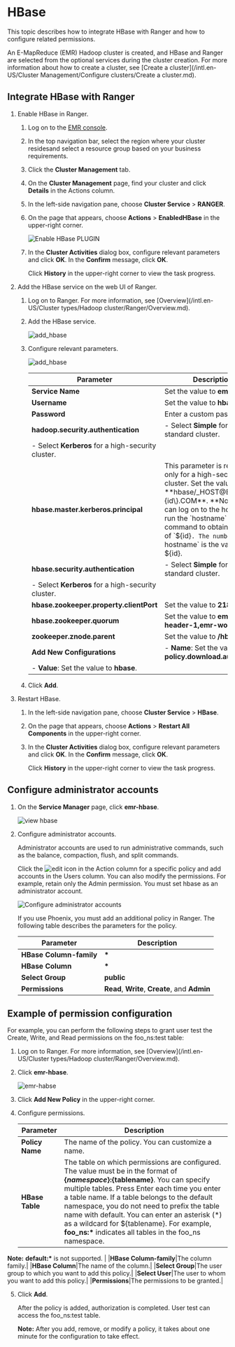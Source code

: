 # HBase

This topic describes how to integrate HBase with Ranger and how to configure related permissions.

An E-MapReduce \(EMR\) Hadoop cluster is created, and HBase and Ranger are selected from the optional services during the cluster creation. For more information about how to create a cluster, see [Create a cluster](/intl.en-US/Cluster Management/Configure clusters/Create a cluster.md).

## Integrate HBase with Ranger

1.  Enable HBase in Ranger.

    1.  Log on to the [EMR console](https://emr.console.aliyun.com/).

    2.  In the top navigation bar, select the region where your cluster residesand select a resource group based on your business requirements.

    3.  Click the **Cluster Management** tab.

    4.  On the **Cluster Management** page, find your cluster and click **Details** in the Actions column.

    5.  In the left-side navigation pane, choose **Cluster Service** \> **RANGER**.

    6.  On the page that appears, choose **Actions** \> **EnabledHBase** in the upper-right corner.

        ![Enable HBase PLUGIN](https://static-aliyun-doc.oss-accelerate.aliyuncs.com/assets/img/en-US/7283027951/p11513.png)

    7.  In the **Cluster Activities** dialog box, configure relevant parameters and click **OK**. In the **Confirm** message, click **OK**.

        Click **History** in the upper-right corner to view the task progress.

2.  Add the HBase service on the web UI of Ranger.

    1.  Log on to Ranger. For more information, see [Overview](/intl.en-US/Cluster types/Hadoop cluster/Ranger/Overview.md).

    2.  Add the HBase service.

        ![add_hbase](https://static-aliyun-doc.oss-accelerate.aliyuncs.com/assets/img/en-US/7283027951/p81500.png)

    3.  Configure relevant parameters.

        ![add_hbase](https://static-aliyun-doc.oss-accelerate.aliyuncs.com/assets/img/en-US/7283027951/p81312.png)

        |Parameter|Description|
        |---------|-----------|
        |**Service Name**|Set the value to **emr-hbase**.|
        |**Username**|Set the value to **hbase**.|
        |**Password**|Enter a custom password.|
        |**hadoop.security.authentication**|        -   Select **Simple** for a standard cluster.
        -   Select **Kerberos** for a high-security cluster. |
        |**hbase.master.kerberos.principal**|This parameter is required only for a high-security cluster. Set the value to **hbase/\_HOST@EMR.$\{id\}.COM**. **Note:** You can log on to the host and run the `hostname` command to obtain the value of `${id}`. The number in `hostname` is the value of $\{id\}. |
        |**hbase.security.authentication**|        -   Select **Simple** for a standard cluster.
        -   Select **Kerberos** for a high-security cluster. |
        |**hbase.zookeeper.property.clientPort**|Set the value to **2181**.|
        |**hbase.zookeeper.quorum**|Set the value to **emr-header-1,emr-worker-1**.|
        |**zookeeper.znode.parent**|Set the value to **/hbase**.|
        |**Add New Configurations**|        -   **Name**: Set the value to **policy.download.auth.users**.
        -   **Value**: Set the value to **hbase**. |

    4.  Click **Add**.

3.  Restart HBase.

    1.  In the left-side navigation pane, choose **Cluster Service** \> **HBase**.

    2.  On the page that appears, choose **Actions** \> **Restart All Components** in the upper-right corner.

    3.  In the **Cluster Activities** dialog box, configure relevant parameters and click **OK**. In the **Confirm** message, click **OK**.

        Click **History** in the upper-right corner to view the task progress.


## Configure administrator accounts

1.  On the **Service Manager** page, click **emr-hbase**.

    ![view hbase](https://static-aliyun-doc.oss-accelerate.aliyuncs.com/assets/img/en-US/1592126951/p130024.png)

2.  Configure administrator accounts.

    Administrator accounts are used to run administrative commands, such as the balance, compaction, flush, and split commands.

    Click the ![edit](https://static-aliyun-doc.oss-accelerate.aliyuncs.com/assets/img/en-US/7283027951/p81341.png) icon in the Action column for a specific policy and add accounts in the Users column. You can also modify the permissions. For example, retain only the Admin permission. You must set hbase as an administrator account.

    ![Configure administrator accounts](https://static-aliyun-doc.oss-accelerate.aliyuncs.com/assets/img/en-US/7283027951/p11523.png)

    If you use Phoenix, you must add an additional policy in Ranger. The following table describes the parameters for the policy.

    |Parameter|Description|
    |---------|-----------|
    |**HBase Column-family**|**\***|
    |**HBase Column**|**\***|
    |**Select Group**|**public**|
    |**Permissions**|**Read**, **Write**, **Create**, and **Admin**|


## Example of permission configuration

For example, you can perform the following steps to grant user test the Create, Write, and Read permissions on the foo\_ns:test table:

1.  Log on to Ranger. For more information, see [Overview](/intl.en-US/Cluster types/Hadoop cluster/Ranger/Overview.md).

2.  Click **emr-hbase**.

    ![emr-habse](https://static-aliyun-doc.oss-accelerate.aliyuncs.com/assets/img/en-US/7283027951/p11524.png)

3.  Click **Add New Policy** in the upper-right corner.

4.  Configure permissions.

    |Parameter|Description|
    |---------|-----------|
    |**Policy Name**|The name of the policy. You can customize a name.|
    |**HBase Table**|The table on which permissions are configured. The value must be in the format of **$\{namespace\}:$\{tablename\}**. You can specify multiple tables. Press Enter each time you enter a table name. If a table belongs to the default namespace, you do not need to prefix the table name with default. You can enter an asterisk \(\*\) as a wildcard for $\{tablename\}. For example, **foo\_ns:\*** indicates all tables in the foo\_ns namespace.

**Note:** **default:\*** is not supported. |
    |**HBase Column-family**|The column family.|
    |**HBase Column**|The name of the column.|
    |**Select Group**|The user group to which you want to add this policy.|
    |**Select User**|The user to whom you want to add this policy.|
    |**Permissions**|The permissions to be granted.|

5.  Click **Add**.

    After the policy is added, authorization is completed. User test can access the foo\_ns:test table.

    **Note:** After you add, remove, or modify a policy, it takes about one minute for the configuration to take effect.


